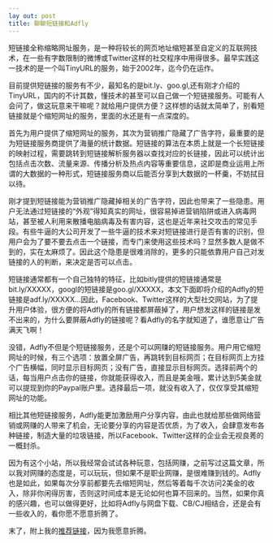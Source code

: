 ```yaml
---
lay out: post
title: 聊聊短链接和Adfly
---
```


短链接全称缩略网址服务，是一种将较长的网页地址缩短甚至自定义的互联网技术，在一些有字数限制的微博或Twitter这样的社交程序中用得很多。最早实践这一技术的是一个叫TinyURL的服务，始于2002年，迄今仍在运作。

目前提供短链接的服务有不少，最知名的是bit.ly、goo.gl,还有刚才介绍的TinyURL，国内的不计其数，懂技术的甚至可以自己做一个短链接服务。可能有人会问了，做这玩意来干嘛呢？就给用户提供方便？这样想的话就太简单了，别看短链接就是个缩短网址的服务，里面的水还是有一点深度的。

首先为用户提供了缩短网址的服务，其次为营销推广隐藏了广告字符，最重要的是为短链接服务商提供了海量的统计数据。短链接的算法在本质上就是一个长短链接的映射过程，需要跳转到短链接解析服务器以查找对应的长链接，因此可以统计出包括点击次数、流量来源、传播分析及热点内容等重要信息，这即是商业运用上所谓的大数据的一种形式，短链接服务商以后能否分享到大数据的一杯羹，不妨拭目以待。

刚才提到短链接能为营销推广隐藏掉相关的广告字符，因此也带来了一些隐患。用户无法通过短链接的“外观”得知真实的网址，很容易掉进营销陷阱或进入病毒网站，甚至被人利用来散播电脑病毒及有害内容，这也是近年来社交攻击的常见手段。有些牛逼的大公司开发了一些牛逼的技术来对短链接进行是否有害的识别，但用户会为了要不要去点击一个链接，而专门来使用这些技术吗？显然多数人是做不到的，实在太麻烦了。因此这个隐患是很难消除的，更多的只能依靠用户自己对发链接的人的判断，来决定是否可以点击。

短链接通常都有一个自己独特的特征，比如bitly提供的短链接通常是bit.ly/XXXXX，googl的短链接是goo.gl/XXXXX，本文下面即将介绍的Adfly的短链接是adf.ly/XXXXX…因此，Facebook、Twitter这样的大型社交网站，为了提升用户体验，很方便的将Adfly的所有链接都屏蔽掉了，用户想发这样的链接是发不出来的，为什么要屏蔽Adfly的链接呢？看Adfly的名字就知道了，谁愿意让广告满天飞啊！

没错，Adfly不但是个短链接服务，还是个可以网赚的短链接服务。用户用它缩短网址的时候，有三个选项：放置全屏广告，再跳转到目标网页；在目标网页上方挂个广告横幅，同时显示目标网页；没有广告，直接显示目标网页。选择前两个的话，每当用户点击你的链接，你就能获得收入，而且是美金哦，累计达到5美金就可以提现到你的Paypal账户里。选择最后一项，就没有收入了，仅仅享受其缩短网址的功能。

相比其他短链接服务，Adfly能更加激励用户分享内容，由此也就给那些做网络营销或网赚的人带来了机会，无论要分享的内容是否优质，为了收入，会肆意发布各种链接，制造大量的垃圾链接，所以Facebook、Twitter这样的企业会无视良莠的一概封杀。

因为有这个小站，所以我经常会试试各种玩意，包括网赚，之前写过这篇文章，所以我对网赚的态度是，可以玩玩，但如果不是职业网赚，是很难赚到钱的。Adfly也是如此，如果每次分享前都要先去缩短网址，然后等着每千次访问2美金的收入，除非你闲得厉害，否则这时间成本是无论如何也算不回来的。当然，如果你真的感兴趣，也可以做得更好，比如将Adfly与网盘下载、CB/CJ相结合，还是会有一些收入的，看你愿不愿意折腾了。

末了，附上我的[推荐链接](http://adf.ly/?id=11791867)，因为我愿意折腾。
